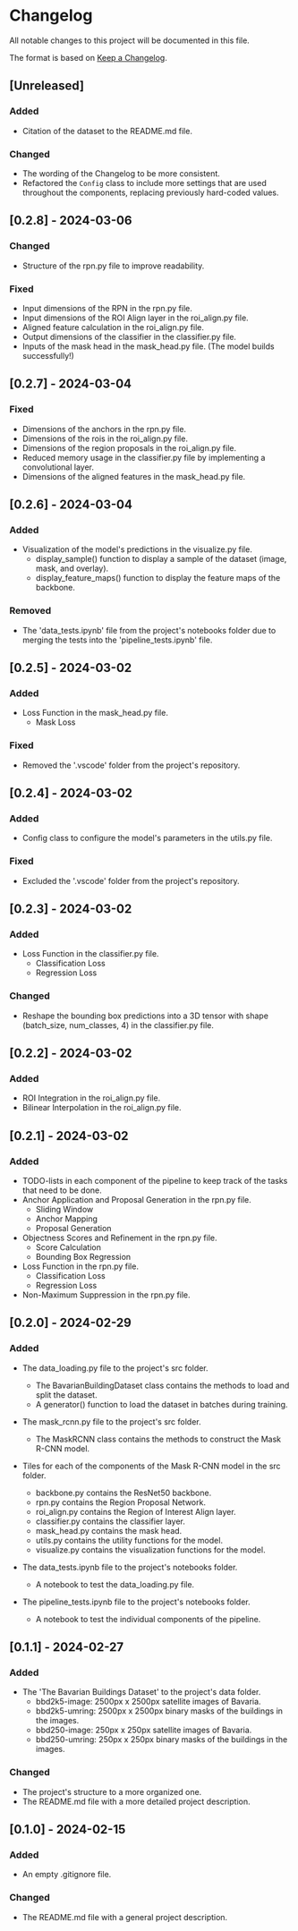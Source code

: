 # Changelog

All notable changes to this project will be documented in this file.

The format is based on [Keep a Changelog](https://keepachangelog.com/en/1.1.0/).


## [Unreleased]

### Added

- Citation of the dataset to the README.md file.

### Changed

- The wording of the Changelog to be more consistent.
- Refactored the `Config` class to include more settings that are used throughout the components, replacing previously hard-coded values.


## [0.2.8] - 2024-03-06

### Changed

- Structure of the rpn.py file to improve readability.

### Fixed

- Input dimensions of the RPN in the rpn.py file.
- Input dimensions of the ROI Align layer in the roi_align.py file.
- Aligned feature calculation in the roi_align.py file.
- Output dimensions of the classifier in the classifier.py file.
- Inputs of the mask head in the mask_head.py file.
    (The model builds successfully!)


## [0.2.7] - 2024-03-04

### Fixed

- Dimensions of the anchors in the rpn.py file.
- Dimensions of the rois in the roi_align.py file.
- Dimensions of the region proposals in the roi_align.py file.
- Reduced memory usage in the classifier.py file by implementing a convolutional layer.
- Dimensions of the aligned features in the mask_head.py file.


## [0.2.6] - 2024-03-04

### Added

- Visualization of the model's predictions in the visualize.py file.
    - display_sample() function to display a sample of the dataset (image, mask, and overlay).
    - display_feature_maps() function to display the feature maps of the backbone.

### Removed

- The 'data_tests.ipynb' file from the project's notebooks folder due to merging the tests into the 'pipeline_tests.ipynb' file.


## [0.2.5] - 2024-03-02

### Added

- Loss Function in the mask_head.py file.
    - Mask Loss

### Fixed

- Removed the '.vscode' folder from the project's repository.


## [0.2.4] - 2024-03-02

### Added

- Config class to configure the model's parameters in the utils.py file.

### Fixed

- Excluded the '.vscode' folder from the project's repository.


## [0.2.3] - 2024-03-02

### Added

- Loss Function in the classifier.py file.
    - Classification Loss
    - Regression Loss

### Changed

- Reshape the bounding box predictions into a 3D tensor with shape (batch_size, num_classes, 4) in the classifier.py file.


## [0.2.2] - 2024-03-02

### Added

- ROI Integration in the roi_align.py file.
- Bilinear Interpolation in the roi_align.py file.


## [0.2.1] - 2024-03-02

### Added

- TODO-lists in each component of the pipeline to keep track of the tasks that need to be done.
- Anchor Application and Proposal Generation in the rpn.py file.
    - Sliding Window
    - Anchor Mapping
    - Proposal Generation
- Objectness Scores and Refinement in the rpn.py file.
    - Score Calculation
    - Bounding Box Regression
- Loss Function in the rpn.py file.
    - Classification Loss
    - Regression Loss
- Non-Maximum Suppression in the rpn.py file.


## [0.2.0] - 2024-02-29

### Added

- The data_loading.py file to the project's src folder.
    - The BavarianBuildingDataset class contains the methods to load and split the dataset.
    - A generator() function to load the dataset in batches during training.

- The mask_rcnn.py file to the project's src folder.
    - The MaskRCNN class contains the methods to construct the Mask R-CNN model.

- Tiles for each of the components of the Mask R-CNN model in the src folder.
    - backbone.py contains the ResNet50 backbone.
    - rpn.py contains the Region Proposal Network.
    - roi_align.py contains the Region of Interest Align layer.
    - classifier.py contains the classifier layer.
    - mask_head.py contains the mask head.
    - utils.py contains the utility functions for the model.
    - visualize.py contains the visualization functions for the model.

- The data_tests.ipynb file to the project's notebooks folder.
    - A notebook to test the data_loading.py file.
- The pipeline_tests.ipynb file to the project's notebooks folder.
    - A notebook to test the individual components of the pipeline.


## [0.1.1] - 2024-02-27

### Added

- The 'The Bavarian Buildings Dataset' to the project's data folder.
    - bbd2k5-image: 2500px x 2500px satellite images of Bavaria.
    - bbd2k5-umring: 2500px x 2500px binary masks of the buildings in the images.
    - bbd250-image: 250px x 250px satellite images of Bavaria.
    - bbd250-umring: 250px x 250px binary masks of the buildings in the images.

### Changed

- The project's structure to a more organized one.
- The README.md file with a more detailed project description.


## [0.1.0] - 2024-02-15

### Added

- An empty .gitignore file.

### Changed

- The README.md file with a general project description.
